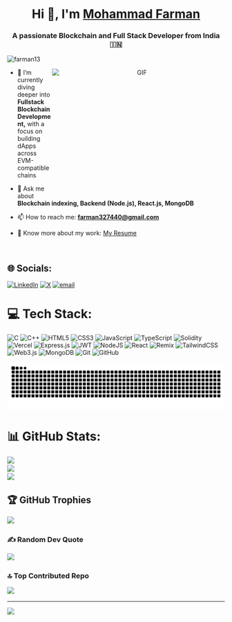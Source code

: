 <h1 align="center">Hi 👋, I'm <a href="https://github.com/farman13" target="blank">Mohammad Farman</a></h1>
<h3 align="center">A passionate Blockchain and Full Stack Developer from India 🇮🇳</h3>

<p align="left"> 
  <img src="https://komarev.com/ghpvc/?username=farman13&label=Profile%20views&color=0e75b6&style=flat" alt="farman13" />
</p>

<a target="_blank" align="center">
  <img align="right" height="300" width="400" alt="GIF" src="https://media.giphy.com/media/qgQUggAC3Pfv687qPC/giphy.gif">
</a>

- 🌱 I’m currently diving deeper into **Fullstack Blockchain Development,** with a focus on building dApps across EVM-compatible chains

- 💬 Ask me about **Blockchain indexing, Backend (Node.js), React.js, MongoDB**

- 📫 How to reach me: **farman327440@gmail.com**

- 📄 Know more about my work: [My Resume](https://drive.google.com/file/d/1YTTlrixEN3gw9OGq5iCIc70tPXeC_ZKP/view)


<br/>


## 🌐 Socials:
[![LinkedIn](https://img.shields.io/badge/LinkedIn-%230077B5.svg?logo=linkedin&logoColor=white)](https://linkedin.com/in/mohammad-farman-900289220) [![X](https://img.shields.io/badge/X-black.svg?logo=X&logoColor=white)](https://x.com/farman32740) [![email](https://img.shields.io/badge/Email-D14836?logo=gmail&logoColor=white)](mailto:farman327440@gmail.com) 

# 💻 Tech Stack:
![C](https://img.shields.io/badge/c-%2300599C.svg?style=flat&logo=c&logoColor=white) ![C++](https://img.shields.io/badge/c++-%2300599C.svg?style=flat&logo=c%2B%2B&logoColor=white) ![HTML5](https://img.shields.io/badge/html5-%23E34F26.svg?style=flat&logo=html5&logoColor=white) ![CSS3](https://img.shields.io/badge/css3-%231572B6.svg?style=flat&logo=css3&logoColor=white) ![JavaScript](https://img.shields.io/badge/javascript-%23323330.svg?style=flat&logo=javascript&logoColor=%23F7DF1E) ![TypeScript](https://img.shields.io/badge/typescript-%23007ACC.svg?style=flat&logo=typescript&logoColor=white) ![Solidity](https://img.shields.io/badge/Solidity-%23363636.svg?style=flat&logo=solidity&logoColor=white) ![Vercel](https://img.shields.io/badge/vercel-%23000000.svg?style=flat&logo=vercel&logoColor=white) ![Express.js](https://img.shields.io/badge/express.js-%23404d59.svg?style=flat&logo=express&logoColor=%2361DAFB) ![JWT](https://img.shields.io/badge/JWT-black?style=flat&logo=JSON%20web%20tokens) ![NodeJS](https://img.shields.io/badge/node.js-6DA55F?style=flat&logo=node.js&logoColor=white) ![React](https://img.shields.io/badge/react-%2320232a.svg?style=flat&logo=react&logoColor=%2361DAFB) ![Remix](https://img.shields.io/badge/remix-%23000.svg?style=flat&logo=remix&logoColor=white) ![TailwindCSS](https://img.shields.io/badge/tailwindcss-%2338B2AC.svg?style=flat&logo=tailwind-css&logoColor=white) ![Web3.js](https://img.shields.io/badge/web3.js-F16822?style=flat&logo=web3.js&logoColor=white) ![MongoDB](https://img.shields.io/badge/MongoDB-%234ea94b.svg?style=flat&logo=mongodb&logoColor=white) ![Git](https://img.shields.io/badge/git-%23F05033.svg?style=flat&logo=git&logoColor=white) ![GitHub](https://img.shields.io/badge/github-%23121011.svg?style=flat&logo=github&logoColor=white)

<p align="center">
  <img src="https://github.com/farman13/farman13/blob/output/github-contribution-grid-snake.svg" alt="Snake animation" />
</p>

# 📊 GitHub Stats:
![](https://github-readme-stats.vercel.app/api?username=farman13&theme=dark&hide_border=false&include_all_commits=true&count_private=false)<br/>
![](https://nirzak-streak-stats.vercel.app/?user=farman13&theme=dark&hide_border=false)<br/>
![](https://github-readme-stats.vercel.app/api/top-langs/?username=farman13&theme=dark&hide_border=false&include_all_commits=true&count_private=false&layout=compact)

## 🏆 GitHub Trophies
![](https://github-profile-trophy.vercel.app/?username=farman13&theme=radical&no-frame=false&no-bg=false&margin-w=4)

### ✍️ Random Dev Quote
![](https://quotes-github-readme.vercel.app/api?type=horizontal&theme=radical)

### 🔝 Top Contributed Repo
![](https://github-contributor-stats.vercel.app/api?username=farman13&limit=5&theme=dark&combine_all_yearly_contributions=true)

---
[![](https://visitcount.itsvg.in/api?id=farman13&icon=0&color=1)](https://visitcount.itsvg.in)

<!-- Proudly created with GPRM ( https://gprm.itsvg.in ) -->
